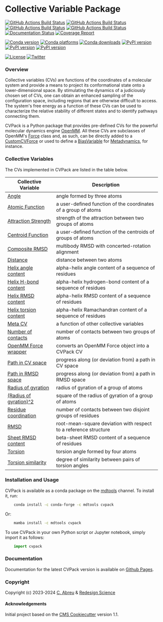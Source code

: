 Collective Variable Package
===========================

[//]: # (Badges)
[![GitHub Actions Build Status](https://github.com/RedesignScience/cvpack/workflows/Linux/badge.svg)](https://github.com/RedesignScience/cvpack/actions?query=workflow%3ALinux)
[![GitHub Actions Build Status](https://github.com/RedesignScience/cvpack/workflows/MacOS/badge.svg)](https://github.com/RedesignScience/cvpack/actions?query=workflow%3AMacOS)
[![GitHub Actions Build Status](https://github.com/RedesignScience/cvpack/workflows/Windows/badge.svg)](https://github.com/RedesignScience/cvpack/actions?query=workflow%3AWindows)
[![GitHub Actions Build Status](https://github.com/RedesignScience/cvpack/workflows/Linter/badge.svg)](https://github.com/RedesignScience/cvpack/actions?query=workflow%3ALinter)
[![Documentation Status](https://github.com/RedesignScience/cvpack/workflows/Docs/badge.svg)](https://redesignscience.github.io/cvpack/development)
[![Coverage Report](https://redesignscience.github.io/cvpack/development/coverage/coverage.svg)](https://redesignscience.github.io/cvpack/development/coverage)

[![Conda version](https://img.shields.io/conda/v/mdtools/cvpack.svg)](https://anaconda.org/mdtools/cvpack)
[![Conda platforms](https://img.shields.io/conda/pn/mdtools/cvpack.svg)](https://anaconda.org/mdtools/cvpack)
[![Conda downloads](https://img.shields.io/conda/dn/mdtools/cvpack.svg)](https://anaconda.org/mdtools/cvpack)
[![PyPI version](https://img.shields.io/pypi/v/cvpack.svg)](https://pypi.org/project/cvpack)
[![PyPI version](https://img.shields.io/pypi/pyversions/cvpack.svg)](https://pypi.org/project/cvpack)
[![PyPI version](https://img.shields.io/pypi/dm/cvpack.svg)](https://pypi.org/project/cvpack)

[![License](https://img.shields.io/badge/License-MIT-yellowgreen.svg?style=flat)](https://github.com/RedesignScience/cvpack/blob/main/LICENSE.md)
[![Twitter](https://badgen.net/badge/About/RedesignScience)](https://www.redesignscience.com)

### Overview

Collective variables (CVs) are functions of the coordinates of a molecular system and provide a
means to project its conformational state onto a lower-dimensional space. By stimulating the
dynamics of a judiciously chosen set of CVs, one can obtain an enhanced sampling of the
configuration space, including regions that are otherwise difficult to access. The system's
free energy as a function of these CVs can be used to characterize the relative stability of
different states and to identify pathways connecting them.

CVPack is a Python package that provides pre-defined CVs for the powerful molecular dynamics engine
[OpenMM]. All these CVs are subclasses of OpenMM's [Force] class and, as such, can be directly added
to a [CustomCVForce] or used to define a [BiasVariable] for [Metadynamics], for instance.

### Collective Variables

The CVs implemented in CVPack are listed in the table below.

| Collective Variable     | Description                                                      |
|-------------------------|------------------------------------------------------------------|
| [Angle]                 | angle formed by three atoms                                      |
| [Atomic Function]       | a user-defined function of the coordinates of a group of atoms   |
| [Attraction Strength]   | strength of the attraction between two groups of atoms           |
| [Centroid Function]     | a user-defined function of the centroids of groups of atoms      |
| [Composite RMSD]        | multibody RMSD with concerted-rotation alignment                 |
| [Distance]              | distance between two atoms                                       |
| [Helix angle content]   | alpha-helix angle content of a sequence of residues              |
| [Helix H-bond content]  | alpha-helix hydrogen-bond content of a sequence of residues      |
| [Helix RMSD content]    | alpha-helix RMSD content of a sequence of residues               |
| [Helix torsion content] | alpha-helix Ramachandran content of a sequence of residues       |
| [Meta CV]               | a function of other collective variables                         |
| [Number of contacts]    | number of contacts between two groups of atoms                   |
| [OpenMM Force wrapper]  | converts an OpenMM Force object into a CVPack CV                 |
| [Path in CV space]      | progress along (or deviation from) a path in CV space            |
| [Path in RMSD space]    | progress along (or deviation from) a path in RMSD space          |
| [Radius of gyration]    | radius of gyration of a group of atoms                           |
| [(Radius of gyration)^2]| square of the radius of gyration of a group of atoms             |
| [Residue coordination]  | number of contacts between two disjoint groups of residues       |
| [RMSD]                  | root-mean-square deviation with respect to a reference structure |
| [Sheet RMSD content]    | beta-sheet RMSD content of a sequence of residues                |
| [Torsion]               | torsion angle formed by four atoms                               |
| [Torsion similarity]    | degree of similarity between pairs of torsion angles             |

### Installation and Usage

CVPack is available as a conda package on the
[mdtools](https://anaconda.org/mdtools/cvpack) channel. To install it, run:

```bash
    conda install -c conda-forge -c mdtools cvpack
```

Or:

```bash
    mamba install -c mdtools cvpack
```

To use CVPack in your own Python script or Jupyter notebook, simply import it as follows:

```python
    import cvpack
```

### Documentation

Documentation for the latest CVPack version is available on [Github Pages](https://redesignscience.github.io/cvpack/latest).

### Copyright

Copyright (c) 2023-2024 [C. Abreu](https://github.com/craabreu) & [Redesign Science](https://www.redesignscience.com)


#### Acknowledgements

Initial project based on the [CMS Cookiecutter] version 1.1.

[BiasVariable]:       https://docs.openmm.org/latest/api-python/generated/openmm.app.metadynamics.BiasVariable.html
[CMS Cookiecutter]:   https://github.com/molssi/cookiecutter-cms
[CollectiveVariable]: https://ufedmm.readthedocs.io/en/latest/pythonapi/ufedmm.html#ufedmm.ufedmm.CollectiveVariable
[CustomCVForce]:      https://docs.openmm.org/latest/api-python/generated/openmm.openmm.CustomCVForce.html
[Force]:              https://docs.openmm.org/latest/api-python/generated/openmm.openmm.Force.html
[Metadynamics]:       https://docs.openmm.org/latest/api-python/generated/openmm.app.metadynamics.Metadynamics.html
[OpenMM]:             https://openmm.org
[UFED]:               https://ufedmm.readthedocs.io/en/latest/index.html

[Angle]:                  https://redesignscience.github.io/cvpack/latest/api/Angle.html
[Atomic Function]:        https://redesignscience.github.io/cvpack/latest/api/AtomicFunction.html
[Attraction Strength]:    https://redesignscience.github.io/cvpack/latest/api/AttractionStrength.html
[Centroid Function]:      https://redesignscience.github.io/cvpack/latest/api/CentroidFunction.html
[Composite RMSD]:         https://redesignscience.github.io/cvpack/latest/api/CompositeRMSD.html
[Distance]:               https://redesignscience.github.io/cvpack/latest/api/Distance.html
[Helix angle content]:    https://redesignscience.github.io/cvpack/latest/api/HelixAngleContent.html
[Helix H-bond content]:   https://redesignscience.github.io/cvpack/latest/api/HelixHBondContent.html
[Helix RMSD content]:     https://redesignscience.github.io/cvpack/latest/api/HelixRMSDContent.html
[Helix torsion content]:  https://redesignscience.github.io/cvpack/latest/api/HelixTorsionContent.html
[Meta CV]:                https://redesignscience.github.io/cvpack/latest/api/MetaCollectiveVariable.html
[Number of contacts]:     https://redesignscience.github.io/cvpack/latest/api/NumberOfContacts.html
[OpenMM Force wrapper]:   https://redesignscience.github.io/cvpack/latest/api/OpenMMForceWrapper.html
[Path in CV space]:       https://redesignscience.github.io/cvpack/latest/api/PathInCVSpace.html
[Path in RMSD space]:     https://redesignscience.github.io/cvpack/latest/api/PathInRMSDSpace.html
[Radius of gyration]:     https://redesignscience.github.io/cvpack/latest/api/RadiusOfGyration.html
[(Radius of gyration)^2]: https://redesignscience.github.io/cvpack/latest/api/RadiusOfGyrationSq.html
[Residue coordination]:   https://redesignscience.github.io/cvpack/latest/api/ResidueCoordination.html
[RMSD]:                   https://redesignscience.github.io/cvpack/latest/api/RMSD.html
[Sheet RMSD content]:     https://redesignscience.github.io/cvpack/latest/api/SheetRMSDContent.html
[Torsion]:                https://redesignscience.github.io/cvpack/latest/api/Torsion.html
[Torsion similarity]:     https://redesignscience.github.io/cvpack/latest/api/TorsionSimilarity.html
